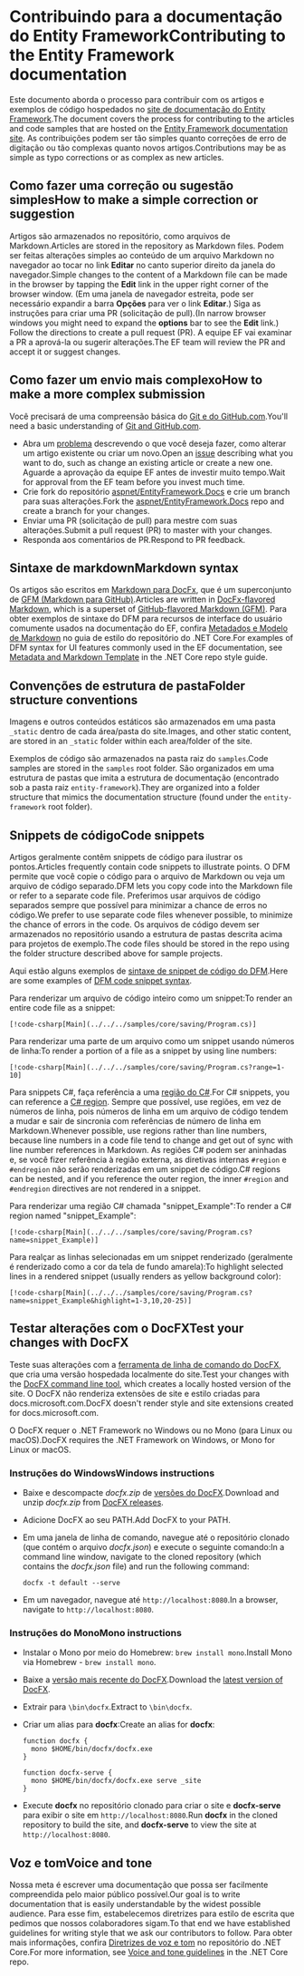 # <a name="contributing-to-the-entity-framework-documentation"></a><span data-ttu-id="f34e1-101">Contribuindo para a documentação do Entity Framework</span><span class="sxs-lookup"><span data-stu-id="f34e1-101">Contributing to the Entity Framework documentation</span></span>

<span data-ttu-id="f34e1-102">Este documento aborda o processo para contribuir com os artigos e exemplos de código hospedados no [site de documentação do Entity Framework](https://docs.microsoft.com/ef).</span><span class="sxs-lookup"><span data-stu-id="f34e1-102">The document covers the process for contributing to the articles and code samples that are hosted on the [Entity Framework documentation site](https://docs.microsoft.com/ef).</span></span> <span data-ttu-id="f34e1-103">As contribuições podem ser tão simples quanto correções de erro de digitação ou tão complexas quanto novos artigos.</span><span class="sxs-lookup"><span data-stu-id="f34e1-103">Contributions may be as simple as typo corrections or as complex as new articles.</span></span>

## <a name="how-to-make-a-simple-correction-or-suggestion"></a><span data-ttu-id="f34e1-104">Como fazer uma correção ou sugestão simples</span><span class="sxs-lookup"><span data-stu-id="f34e1-104">How to make a simple correction or suggestion</span></span>

<span data-ttu-id="f34e1-105">Artigos são armazenados no repositório, como arquivos de Markdown.</span><span class="sxs-lookup"><span data-stu-id="f34e1-105">Articles are stored in the repository as Markdown files.</span></span> <span data-ttu-id="f34e1-106">Podem ser feitas alterações simples ao conteúdo de um arquivo Markdown no navegador ao tocar no link **Editar** no canto superior direito da janela do navegador.</span><span class="sxs-lookup"><span data-stu-id="f34e1-106">Simple changes to the content of a Markdown file can be made in the browser by tapping the **Edit** link in the upper right corner of the browser window.</span></span> <span data-ttu-id="f34e1-107">(Em uma janela de navegador estreita, pode ser necessário expandir a barra **Opções** para ver o link **Editar**.) Siga as instruções para criar uma PR (solicitação de pull).</span><span class="sxs-lookup"><span data-stu-id="f34e1-107">(In narrow browser windows you might need to expand the **options** bar to see the **Edit** link.) Follow the directions to create a pull request (PR).</span></span> <span data-ttu-id="f34e1-108">A equipe EF vai examinar a PR a aprová-la ou sugerir alterações.</span><span class="sxs-lookup"><span data-stu-id="f34e1-108">The EF team will review the PR and accept it or suggest changes.</span></span>

## <a name="how-to-make-a-more-complex-submission"></a><span data-ttu-id="f34e1-109">Como fazer um envio mais complexo</span><span class="sxs-lookup"><span data-stu-id="f34e1-109">How to make a more complex submission</span></span>

<span data-ttu-id="f34e1-110">Você precisará de uma compreensão básica do [Git e do GitHub.com](https://guides.github.com/activities/hello-world/).</span><span class="sxs-lookup"><span data-stu-id="f34e1-110">You'll need a basic understanding of [Git and GitHub.com](https://guides.github.com/activities/hello-world/).</span></span>

* <span data-ttu-id="f34e1-111">Abra um [problema](https://github.com/aspnet/EntityFramework.Docs/issues/new) descrevendo o que você deseja fazer, como alterar um artigo existente ou criar um novo.</span><span class="sxs-lookup"><span data-stu-id="f34e1-111">Open an [issue](https://github.com/aspnet/EntityFramework.Docs/issues/new) describing what you want to do, such as change an existing article or create a new one.</span></span> <span data-ttu-id="f34e1-112">Aguarde a aprovação da equipe EF antes de investir muito tempo.</span><span class="sxs-lookup"><span data-stu-id="f34e1-112">Wait for approval from the EF team before you invest much time.</span></span>
* <span data-ttu-id="f34e1-113">Crie fork do repositório [aspnet/EntityFramework.Docs](https://github.com/aspnet/EntityFramework.Docs/) e crie um branch para suas alterações.</span><span class="sxs-lookup"><span data-stu-id="f34e1-113">Fork the [aspnet/EntityFramework.Docs](https://github.com/aspnet/EntityFramework.Docs/) repo and create a branch for your changes.</span></span>
* <span data-ttu-id="f34e1-114">Enviar uma PR (solicitação de pull) para mestre com suas alterações.</span><span class="sxs-lookup"><span data-stu-id="f34e1-114">Submit a pull request (PR) to master with your changes.</span></span>
* <span data-ttu-id="f34e1-115">Responda aos comentários de PR.</span><span class="sxs-lookup"><span data-stu-id="f34e1-115">Respond to PR feedback.</span></span>

## <a name="markdown-syntax"></a><span data-ttu-id="f34e1-116">Sintaxe de markdown</span><span class="sxs-lookup"><span data-stu-id="f34e1-116">Markdown syntax</span></span>

<span data-ttu-id="f34e1-117">Os artigos são escritos em [Markdown para DocFx](http://dotnet.github.io/docfx/spec/docfx_flavored_markdown.html), que é um superconjunto de [GFM (Markdown para GitHub)](https://guides.github.com/features/mastering-markdown/).</span><span class="sxs-lookup"><span data-stu-id="f34e1-117">Articles are written in [DocFx-flavored Markdown](http://dotnet.github.io/docfx/spec/docfx_flavored_markdown.html), which is a superset of [GitHub-flavored Markdown (GFM)](https://guides.github.com/features/mastering-markdown/).</span></span> <span data-ttu-id="f34e1-118">Para obter exemplos de sintaxe do DFM para recursos de interface do usuário comumente usados na documentação do EF, confira [Metadados e Modelo de Markdown](https://github.com/dotnet/docs/blob/master/styleguide/template.md) no guia de estilo do repositório do .NET Core.</span><span class="sxs-lookup"><span data-stu-id="f34e1-118">For examples of DFM syntax for UI features commonly used in the EF documentation, see [Metadata and Markdown Template](https://github.com/dotnet/docs/blob/master/styleguide/template.md) in the .NET Core repo style guide.</span></span> 

## <a name="folder-structure-conventions"></a><span data-ttu-id="f34e1-119">Convenções de estrutura de pasta</span><span class="sxs-lookup"><span data-stu-id="f34e1-119">Folder structure conventions</span></span>

<span data-ttu-id="f34e1-120">Imagens e outros conteúdos estáticos são armazenados em uma pasta `_static` dentro de cada área/pasta do site.</span><span class="sxs-lookup"><span data-stu-id="f34e1-120">Images, and other static content, are stored in an `_static` folder within each area/folder of the site.</span></span>

<span data-ttu-id="f34e1-121">Exemplos de código são armazenados na pasta raiz do `samples`.</span><span class="sxs-lookup"><span data-stu-id="f34e1-121">Code samples are stored in the `samples` root folder.</span></span> <span data-ttu-id="f34e1-122">São organizados em uma estrutura de pastas que imita a estrutura de documentação (encontrado sob a pasta raiz `entity-framework`).</span><span class="sxs-lookup"><span data-stu-id="f34e1-122">They are organized into a folder structure that mimics the documentation structure (found under the `entity-framework` root folder).</span></span>

## <a name="code-snippets"></a><span data-ttu-id="f34e1-123">Snippets de código</span><span class="sxs-lookup"><span data-stu-id="f34e1-123">Code snippets</span></span>

<span data-ttu-id="f34e1-124">Artigos geralmente contêm snippets de código para ilustrar os pontos.</span><span class="sxs-lookup"><span data-stu-id="f34e1-124">Articles frequently contain code snippets to illustrate points.</span></span> <span data-ttu-id="f34e1-125">O DFM permite que você copie o código para o arquivo de Markdown ou veja um arquivo de código separado.</span><span class="sxs-lookup"><span data-stu-id="f34e1-125">DFM lets you copy code into the Markdown file or refer to a separate code file.</span></span> <span data-ttu-id="f34e1-126">Preferimos usar arquivos de código separados sempre que possível para minimizar a chance de erros no código.</span><span class="sxs-lookup"><span data-stu-id="f34e1-126">We prefer to use separate code files whenever possible, to minimize the chance of errors in the code.</span></span> <span data-ttu-id="f34e1-127">Os arquivos de código devem ser armazenados no repositório usando a estrutura de pastas descrita acima para projetos de exemplo.</span><span class="sxs-lookup"><span data-stu-id="f34e1-127">The code files should be stored in the repo using the folder structure described above for sample projects.</span></span>

<span data-ttu-id="f34e1-128">Aqui estão alguns exemplos de [sintaxe de snippet de código do DFM](http://dotnet.github.io/docfx/spec/docfx_flavored_markdown.html#code-snippet).</span><span class="sxs-lookup"><span data-stu-id="f34e1-128">Here are some examples of [DFM code snippet syntax](http://dotnet.github.io/docfx/spec/docfx_flavored_markdown.html#code-snippet).</span></span>

<span data-ttu-id="f34e1-129">Para renderizar um arquivo de código inteiro como um snippet:</span><span class="sxs-lookup"><span data-stu-id="f34e1-129">To render an entire code file as a snippet:</span></span>

``` none
[!code-csharp[Main](../../../samples/core/saving/Program.cs)]
```

<span data-ttu-id="f34e1-130">Para renderizar uma parte de um arquivo como um snippet usando números de linha:</span><span class="sxs-lookup"><span data-stu-id="f34e1-130">To render a portion of a file as a snippet by using line numbers:</span></span>

``` none
[!code-csharp[Main](../../../samples/core/saving/Program.cs?range=1-10]
```

<span data-ttu-id="f34e1-131">Para snippets C#, faça referência a uma [região do C#](https://msdn.microsoft.com/library/9a1ybwek.aspx).</span><span class="sxs-lookup"><span data-stu-id="f34e1-131">For C# snippets, you can reference a [C# region](https://msdn.microsoft.com/library/9a1ybwek.aspx).</span></span> <span data-ttu-id="f34e1-132">Sempre que possível, use regiões, em vez de números de linha, pois números de linha em um arquivo de código tendem a mudar e sair de sincronia com referências de número de linha em Markdown.</span><span class="sxs-lookup"><span data-stu-id="f34e1-132">Whenever possible, use regions rather than line numbers, because line numbers in a code file tend to change and get out of sync with line number references in Markdown.</span></span> <span data-ttu-id="f34e1-133">As regiões C# podem ser aninhadas e, se você fizer referência à região externa, as diretivas internas `#region` e `#endregion` não serão renderizadas em um snippet de código.</span><span class="sxs-lookup"><span data-stu-id="f34e1-133">C# regions can be nested, and if you reference the outer region, the inner `#region` and `#endregion` directives are not rendered in a snippet.</span></span>

<span data-ttu-id="f34e1-134">Para renderizar uma região C# chamada "snippet_Example":</span><span class="sxs-lookup"><span data-stu-id="f34e1-134">To render a C# region named "snippet_Example":</span></span>

``` none
[!code-csharp[Main](../../../samples/core/saving/Program.cs?name=snippet_Example)]
```

<span data-ttu-id="f34e1-135">Para realçar as linhas selecionadas em um snippet renderizado (geralmente é renderizado como a cor da tela de fundo amarela):</span><span class="sxs-lookup"><span data-stu-id="f34e1-135">To highlight selected lines in a rendered snippet (usually renders as yellow background color):</span></span>

``` none
[!code-csharp[Main](../../../samples/core/saving/Program.cs?name=snippet_Example&highlight=1-3,10,20-25)]
```

## <a name="test-your-changes-with-docfx"></a><span data-ttu-id="f34e1-136">Testar alterações com o DocFX</span><span class="sxs-lookup"><span data-stu-id="f34e1-136">Test your changes with DocFX</span></span>

<span data-ttu-id="f34e1-137">Teste suas alterações com a [ferramenta de linha de comando do DocFX](https://dotnet.github.io/docfx/tutorial/docfx_getting_started.html#2-use-docfx-as-a-command-line-tool), que cria uma versão hospedada localmente do site.</span><span class="sxs-lookup"><span data-stu-id="f34e1-137">Test your changes with the [DocFX command line tool](https://dotnet.github.io/docfx/tutorial/docfx_getting_started.html#2-use-docfx-as-a-command-line-tool), which creates a locally hosted version of the site.</span></span> <span data-ttu-id="f34e1-138">O DocFX não renderiza extensões de site e estilo criadas para docs.microsoft.com.</span><span class="sxs-lookup"><span data-stu-id="f34e1-138">DocFX doesn't render style and site extensions created for docs.microsoft.com.</span></span>

<span data-ttu-id="f34e1-139">O DocFX requer o .NET Framework no Windows ou no Mono (para Linux ou macOS).</span><span class="sxs-lookup"><span data-stu-id="f34e1-139">DocFX requires the .NET Framework on Windows, or Mono for Linux or macOS.</span></span>

### <a name="windows-instructions"></a><span data-ttu-id="f34e1-140">Instruções do Windows</span><span class="sxs-lookup"><span data-stu-id="f34e1-140">Windows instructions</span></span>

* <span data-ttu-id="f34e1-141">Baixe e descompacte *docfx.zip* de [versões do DocFX](https://github.com/dotnet/docfx/releases).</span><span class="sxs-lookup"><span data-stu-id="f34e1-141">Download and unzip *docfx.zip* from [DocFX releases](https://github.com/dotnet/docfx/releases).</span></span>
* <span data-ttu-id="f34e1-142">Adicione DocFX ao seu PATH.</span><span class="sxs-lookup"><span data-stu-id="f34e1-142">Add DocFX to your PATH.</span></span>
* <span data-ttu-id="f34e1-143">Em uma janela de linha de comando, navegue até o repositório clonado (que contém o arquivo *docfx.json*) e execute o seguinte comando:</span><span class="sxs-lookup"><span data-stu-id="f34e1-143">In a command line window, navigate to the cloned repository (which contains the *docfx.json* file) and run the following command:</span></span>

   ``` console
   docfx -t default --serve
   ```

* <span data-ttu-id="f34e1-144">Em um navegador, navegue até `http://localhost:8080`.</span><span class="sxs-lookup"><span data-stu-id="f34e1-144">In a browser, navigate to `http://localhost:8080`.</span></span>

### <a name="mono-instructions"></a><span data-ttu-id="f34e1-145">Instruções do Mono</span><span class="sxs-lookup"><span data-stu-id="f34e1-145">Mono instructions</span></span>

* <span data-ttu-id="f34e1-146">Instalar o Mono por meio do Homebrew: `brew install mono`.</span><span class="sxs-lookup"><span data-stu-id="f34e1-146">Install Mono via Homebrew - `brew install mono`.</span></span>
* <span data-ttu-id="f34e1-147">Baixe a [versão mais recente do DocFX](https://github.com/dotnet/docfx/releases/tag/v2.7.2).</span><span class="sxs-lookup"><span data-stu-id="f34e1-147">Download the [latest version of DocFX](https://github.com/dotnet/docfx/releases/tag/v2.7.2).</span></span>
* <span data-ttu-id="f34e1-148">Extrair para `\bin\docfx`.</span><span class="sxs-lookup"><span data-stu-id="f34e1-148">Extract to `\bin\docfx`.</span></span>
* <span data-ttu-id="f34e1-149">Criar um alias para **docfx**:</span><span class="sxs-lookup"><span data-stu-id="f34e1-149">Create an alias for **docfx**:</span></span>

  ``` console
  function docfx {
    mono $HOME/bin/docfx/docfx.exe
  }

  function docfx-serve {
    mono $HOME/bin/docfx/docfx.exe serve _site
  }
  ```

* <span data-ttu-id="f34e1-150">Execute **docfx** no repositório clonado para criar o site e **docfx-serve** para exibir o site em `http://localhost:8080`.</span><span class="sxs-lookup"><span data-stu-id="f34e1-150">Run **docfx** in the cloned repository to build the site, and **docfx-serve** to view the site at `http://localhost:8080`.</span></span>

## <a name="voice-and-tone"></a><span data-ttu-id="f34e1-151">Voz e tom</span><span class="sxs-lookup"><span data-stu-id="f34e1-151">Voice and tone</span></span>

<span data-ttu-id="f34e1-152">Nossa meta é escrever uma documentação que possa ser facilmente compreendida pelo maior público possível.</span><span class="sxs-lookup"><span data-stu-id="f34e1-152">Our goal is to write documentation that is easily understandable by the widest possible audience.</span></span> <span data-ttu-id="f34e1-153">Para esse fim, estabelecemos diretrizes para estilo de escrita que pedimos que nossos colaboradores sigam.</span><span class="sxs-lookup"><span data-stu-id="f34e1-153">To that end we have established guidelines for writing style that we ask our contributors to follow.</span></span> <span data-ttu-id="f34e1-154">Para obter mais informações, confira [Diretrizes de voz e tom](https://github.com/dotnet/docs/blob/master/styleguide/voice-tone.md) no repositório do .NET Core.</span><span class="sxs-lookup"><span data-stu-id="f34e1-154">For more information, see [Voice and tone guidelines](https://github.com/dotnet/docs/blob/master/styleguide/voice-tone.md) in the .NET Core repo.</span></span>
